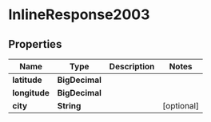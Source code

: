 

# InlineResponse2003


## Properties

Name | Type | Description | Notes
------------ | ------------- | ------------- | -------------
**latitude** | **BigDecimal** |  | 
**longitude** | **BigDecimal** |  | 
**city** | **String** |  |  [optional]



